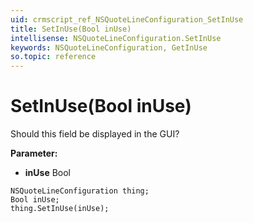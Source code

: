 ```yaml
---
uid: crmscript_ref_NSQuoteLineConfiguration_SetInUse
title: SetInUse(Bool inUse)
intellisense: NSQuoteLineConfiguration.SetInUse
keywords: NSQuoteLineConfiguration, GetInUse
so.topic: reference
---
```


# SetInUse(Bool inUse)

Should this field be displayed in the GUI?

**Parameter:** 
* **inUse** Bool

```crmscript
NSQuoteLineConfiguration thing;
Bool inUse;
thing.SetInUse(inUse);
```

